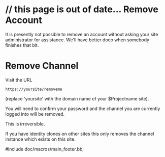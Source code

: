 // this page is out of date...
Remove Account
==============

It is presently not possible to remove an account without asking your site administrator for assistance. 
We'll have better doco when somebody finishes that bit.


Remove Channel
==============

Visit the URL 

	https://yoursite/removeme 

(replace 'yoursite' with the domain name of your $Projectname site). 

You will need to confirm your password and the channel you are currently logged into will be removed. 

This is irreversible.

If you have identity clones on other sites this only removes the channel instance which exists
on this site. 


#include doc/macros/main_footer.bb;

